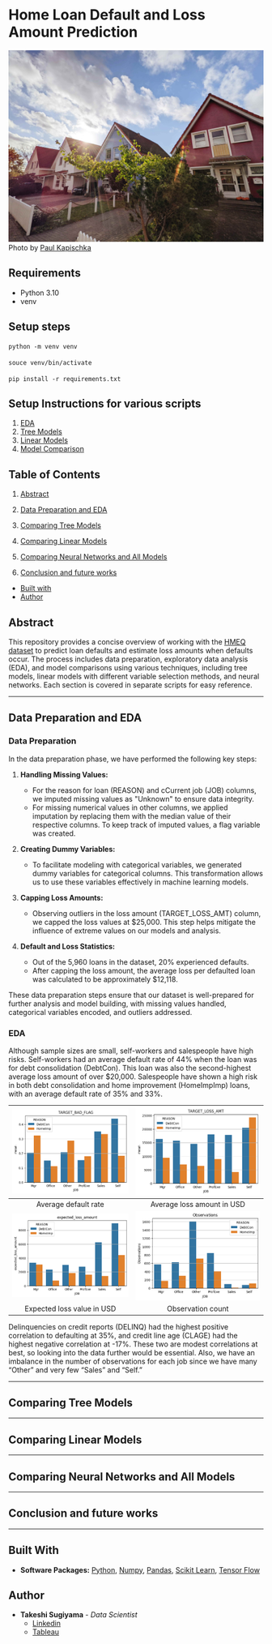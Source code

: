 # Home Loan Default and Loss Amount Prediction

![Cover](readme_img/paul-kapischka-NLbMgDBio4Y-unsplash.jpg)
Photo by <a href="https://unsplash.com/@kapischka?utm_source=unsplash&utm_medium=referral&utm_content=creditCopyText">Paul Kapischka</a>


## Requirements

- Python 3.10
- venv

## Setup steps

```
python -m venv venv

souce venv/bin/activate

pip install -r requirements.txt
```

## Setup Instructions for various scripts

1. [EDA](TODO)
2. [Tree Models](TODO)
3. [Linear Models](TODO)
4. [Model Comparison](TODO)


## Table of Contents
1. [Abstract](#abstract)

2. [Data Preparation and EDA](#data-preparation-and-eda)

3. [Comparing Tree Models](#comparing-tree-models)

4. [Comparing Linear Models](#comparing-linear-models)

5. [Comparing Neural Networks and All Models](#comparing-neural-networks-and-all-models)

5. [Conclusion and future works](#conclusion-and-future-works)

- [Built with](#built-with)
- [Author](#author)

## Abstract

This repository provides a concise overview of working with the [HMEQ dataset](https://www.kaggle.com/datasets/ajay1735/hmeq-data) to predict loan defaults and estimate loss amounts when defaults occur. The process includes data preparation, exploratory data analysis (EDA), and model comparisons using various techniques, including tree models, linear models with different variable selection methods, and neural networks. Each section is covered in separate scripts for easy reference.

---

## Data Preparation and EDA

### Data Preparation

In the data preparation phase, we have performed the following key steps:

1. **Handling Missing Values:**
   - For the reason for loan (REASON) and cCurrent job (JOB) columns, we imputed missing values as "Unknown" to ensure data integrity.
   - For missing numerical values in other columns, we applied imputation by replacing them with the median value of their respective columns. To keep track of imputed values, a flag variable was created.

2. **Creating Dummy Variables:**
   - To facilitate modeling with categorical variables, we generated dummy variables for categorical columns. This transformation allows us to use these variables effectively in machine learning models.

3. **Capping Loss Amounts:**
   - Observing outliers in the loss amount (TARGET_LOSS_AMT) column, we capped the loss values at $25,000. This step helps mitigate the influence of extreme values on our models and analysis.

4. **Default and Loss Statistics:**
   - Out of the 5,960 loans in the dataset, 20% experienced defaults.
   - After capping the loss amount, the average loss per defaulted loan was calculated to be approximately $12,118.

These data preparation steps ensure that our dataset is well-prepared for further analysis and model building, with missing values handled, categorical variables encoded, and outliers addressed.

### EDA
Although sample sizes are small, self-workers and salespeople have high risks. Self-workers had an average default rate of 44% when the loan was for debt consolidation (DebtCon). This loan was also the second-highest average loss amount of over $20,000. Salespeople have shown a high risk in both debt consolidation and home improvement (HomeImpImp) loans, with an average default rate of 35% and 33%.

| ![default barchart](readme_img/barchart_TARGET_BAD_FLAG.png) | ![loss barchart](readme_img/barchart_TARGET_LOSS_AMT.png) |
|:---:|:---:|
| Average default rate | Average loss amount in USD |
| ![expected loss barchart](readme_img/barchart_expected_loss_amount.png) | ![expected loss barchart](readme_img/barchart_Observations.png) |
| Expected loss value in USD | Observation count |


Delinquencies on credit reports (DELINQ) had the highest positive correlation to defaulting at 35%, and credit line age (CLAGE) had the highest negative correlation at -17%. These two are modest correlations at best, so looking into the data further would be essential. Also, we have an imbalance in the number of observations for each job since we have many “Other” and very few “Sales” and “Self.”


---

## Comparing Tree Models


---

## Comparing Linear Models

---

## Comparing Neural Networks and All Models

---

## Conclusion and future works

---

## Built With

* **Software Packages:**  [Python](https://www.python.org/), [Numpy](https://numpy.org/), [Pandas](https://pandas.pydata.org/docs/), [Scikit Learn](https://scikit-learn.org/), [Tensor Flow](https://www.tensorflow.org/)

## Author

* **Takeshi Sugiyama** - *Data Scientist*
  * [Linkedin](https://www.linkedin.com/in/takeshi-sugiyama/)
  * [Tableau](https://public.tableau.com/profile/takeshi.sugiyama)
